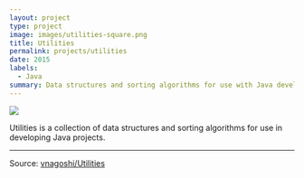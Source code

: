 ```yaml
---
layout: project
type: project
image: images/utilities-square.png
title: Utilities
permalink: projects/utilities
date: 2015
labels:
  - Java
summary: Data structures and sorting algorithms for use with Java development.
---
```


<img class="ui image" src="{{ site.baseurl }}/images/utilities-square.png">

Utilities is a collection of data structures and sorting algorithms for use in developing Java projects.


<hr>
Source: <a href="https://github.com/vnagoshi/Utilities"><i class="large github icon "></i>vnagoshi/Utilities</a>

